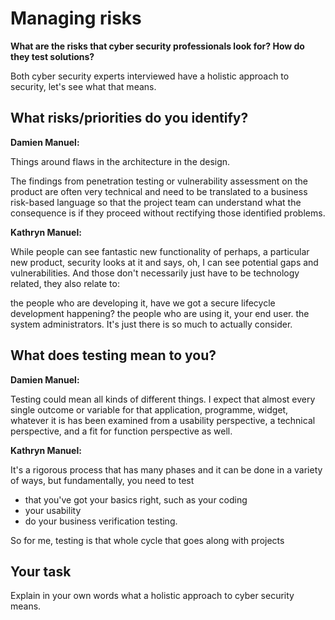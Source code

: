 # Managing risks

**What are the risks that cyber security professionals look for? How do they test solutions?**

Both cyber security experts interviewed have a holistic approach to security, let's see what that means.

## What risks/priorities do you identify?

**Damien Manuel:**

Things around flaws in the architecture in the design.

The findings from penetration testing or vulnerability assessment on the product are often very technical and need to be translated to a business risk-based language so that the project team can understand what the consequence is if they proceed without rectifying those identified problems.

**Kathryn Manuel:**

While people can see fantastic new functionality of perhaps, a particular new product, security looks at it and says, oh, I can see potential gaps and vulnerabilities. And those don't necessarily just have to be technology related, they also relate to:

the people who are developing it, have we got a secure lifecycle development happening?
the people who are using it, your end user.
the system administrators.
It's just there is so much to actually consider.

## What does testing mean to you?

**Damien Manuel:**

Testing could mean all kinds of different things. I expect that almost every single outcome or variable for that application, programme, widget, whatever it is has been examined from a usability perspective, a technical perspective, and a fit for function perspective as well.

**Kathryn Manuel:**

It's a rigorous process that has many phases and it can be done in a variety of ways, but fundamentally, you need to test

* that you've got your basics right, such as your coding
* your usability
* do your business verification testing.

So for me, testing is that whole cycle that goes along with projects

## Your task
Explain in your own words what a holistic approach to cyber security means.